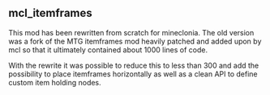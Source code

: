 ## mcl_itemframes
This mod has been rewritten from scratch for mineclonia. The old version was a
fork of the MTG itemframes mod heavily patched and added upon by mcl so that it
ultimately contained about 1000 lines of code.

With the rewrite it was possible to reduce this to less than 300 and add the
possibility to place itemframes horizontally as well as a clean API to define
custom item holding nodes.
